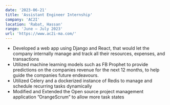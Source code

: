 ```yaml
---
date: '2023-06-21'
title: 'Assistant Engineer Internship'
company: 'AC2I'
location: 'Rabat, Hassan'
range: 'June – July 2023'
url: 'https://www.ac2i-ma.com/'
---
```


- Developed a web app using Django and React, that would let the company internally manage and track all their
  resources, expenses, and transactions
- Utilized machine learning models such as FB Prophet to provide predictions on the companies revenue for the next
  12 months, to help guide the companies future endeavours.
- Utilized Celery and a dockerized instance of Redis to manage and schedule recurring tasks dynamically
- Modified and Extended the Open source project management application ”OrangeScrum” to allow more task states
